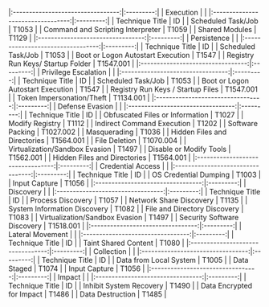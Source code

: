 |:---------------------------------:|:---------:|
|             Execution             |           |
|:---------------------------------:|:---------:|
|          Technique Title          |     ID    |
|         Scheduled Task/Job        |   T1053   |
| Command and Scripting Interpreter |   T1059   |
|           Shared Modules          |   T1129   |
|:---------------------------------:|:---------:|
|            Persistence            |           |
|:---------------------------------:|:---------:|
|          Technique Title          |     ID    |
|         Scheduled Task/Job        |   T1053   |
| Boot or Logon Autostart Execution |   T1547   |
| Registry Run Keys/ Startup Folder | T1547.001 |
|:---------------------------------:|:---------:|
|       Privilege   Escalation      |           |
|:---------------------------------:|:---------:|
|          Technique Title          |     ID    |
|         Scheduled Task/Job        |   T1053   |
| Boot or Logon Autostart Execution |   T1547   |
| Registry Run Keys / Startup Files | T1547.001 |
|     Token Impersonation/Theft     | T1134.001 |
|:---------------------------------:|:---------:|
|         Defense   Evasion         |           |
|:---------------------------------:|:---------:|
|          Technique Title          |     ID    |
|  Obfuscated Files or Information  |   T1027   |
|          Modify Registry          |   T1112   |
|     Indirect Command Execution    |   T1202   |
|          Software Packing         | T1027.002 |
|            Masquerading           |   T1036   |
|    Hidden Files and Directories   | T1564.001 |
|           File Deletion           | T1070.004 |
|   Virtualization/Sandbox Evasion  |   T1497   |
|      Disable or Modify Tools      | T1562.001 |
|    Hidden Files and Directories   | T1564.001 |
|:---------------------------------:|:---------:|
|        Credential   Access        |           |
|:---------------------------------:|:---------:|
|          Technique Title          |     ID    |
|       OS Credential Dumping       |   T1003   |
|           Input Capture           |   T1056   |
|:---------------------------------:|:---------:|
|             Discovery             |           |
|:---------------------------------:|:---------:|
|          Technique Title          |     ID    |
|         Process Discovery         |   T1057   |
|      Network Share Discovery      |   T1135   |
|    System Information Discovery   |   T1082   |
|    File and Directory Discovery   |   T1083   |
|   Virtualization/Sandbox Evasion  |   T1497   |
|    Security Software Discovery    | T1518.001 |
|:---------------------------------:|:---------:|
|         Lateral   Movement        |           |
|:---------------------------------:|:---------:|
|          Technique Title          |     ID    |
|        Taint Shared Content       |   T1080   |
|:---------------------------------:|:---------:|
|             Collection            |           |
|:---------------------------------:|:---------:|
|          Technique Title          |     ID    |
|       Data from Local System      |   T1005   |
|            Data Staged            |   T1074   |
|           Input Capture           |   T1056   |
|:---------------------------------:|:---------:|
|               Impact              |           |
|:---------------------------------:|:---------:|
|          Technique Title          |     ID    |
|      Inhibit System Recovery      |   T1490   |
|     Data Encrypted for Impact     |   T1486   |
|          Data Destruction         |   T1485   |
